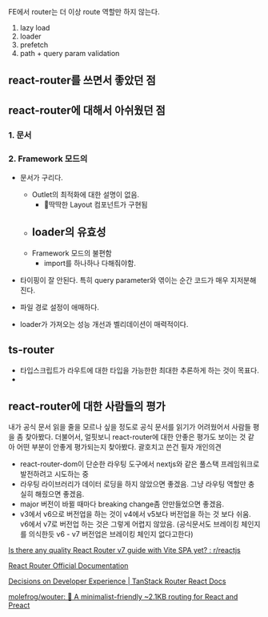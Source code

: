 FE에서 router는 더 이상 route 역할만 하지 않는다.

1. lazy load
2. loader
3. prefetch
4. path + query param validation


## react-router를 쓰면서 좋았던 점

## react-router에 대해서 아쉬웠던 점

### 1. 문서
### 2. Framework 모드의

- 문서가 구리다.
	- Outlet의 최적화에 대한 설명이 없음.
		- 딱딱한 Layout 컴포넌트가 구현됨
	- loader의 유효성
		- 
	- Framework 모드의 불편함
		- import를 하나하나 다해줘야함.


- 타이핑이 잘 안된다. 특히 query parameter와 엮이는 순간 코드가 매우 지저분해진다.
- 파일 경로 설정이 애매하다.
- loader가 가져오는 성능 개선과 벨리데이션이 매력적이다.

## ts-router

- 타입스크립트가 라우트에 대한 타입을 가능한한 최대한 추론하게 하는 것이 목표다.
- 



## react-router에 대한 사람들의 평가


내가 공식 문서 읽을 줄을 모르나 싶을 정도로 공식 문서를 읽기가 어려웠어서 사람들 평을 좀 찾아봤다. 더불어서, 얼핏보니 react-router에 대한 안좋은 평가도 보이는 것 같아 어떤 부분이 안좋게 평가되는지 찾아봤다. 괄호치고 쓴건 필자 개인의견

- react-router-dom이 단순한 라우팅 도구에서 nextjs와 같은 풀스택 프레임워크로 발전하려고 시도하는 중
- 라우팅 라이브러리가 데이터 로딩을 하지 않았으면 좋겠음. 그냥 라우팅 역할만 충실히 해줬으면 좋겠음.
- major 버전이 바뀔 때마다 breaking change좀 안만들었으면 좋겠음.
- v3에서 v6으로 버전업을 하는 것이 v4에서 v5보다 버전업을 하는 것 보다 쉬움. v6에서 v7로 버전업 하는 것은 그렇게 어렵지 않았음. (공식문서도 브레이킹 체인지를 의식한듯 v6 - v7 버전업은 브레이킹 체인지 없다고한다)


[Is there any quality React Router v7 guide with Vite SPA yet? : r/reactjs](https://www.reddit.com/r/reactjs/comments/1hco21n/is_there_any_quality_react_router_v7_guide_with/)

[React Router Official Documentation](https://reactrouter.com/)

[Decisions on Developer Experience | TanStack Router React Docs](https://tanstack.com/router/latest/docs/framework/react/decisions-on-dx)

[molefrog/wouter: 🥢 A minimalist-friendly ~2.1KB routing for React and Preact](https://github.com/molefrog/wouter)
